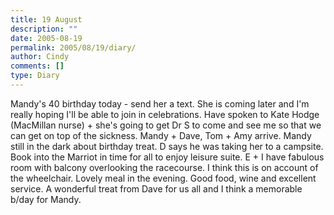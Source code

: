 ```yaml
---
title: 19 August
description: ""
date: 2005-08-19
permalink: 2005/08/19/diary/
author: Cindy
comments: []
type: Diary
---
```


Mandy's 40 birthday today - send her a text. She is coming later and I'm really hoping I'll be able to join in celebrations. Have spoken to Kate Hodge (MacMillan nurse) + she's going to get Dr S to come and see me so that we can get on top of the sickness. Mandy + Dave, Tom + Amy arrive. Mandy still in the dark about birthday treat. D says he was taking her to a campsite. Book into the Marriot in time for all to enjoy leisure suite. E + I have fabulous room with balcony overlooking the racecourse. I think this is on account of the wheelchair. Lovely meal in the evening. Good food, wine and excellent service. A wonderful treat from Dave for us all and I think a memorable b/day for Mandy.
